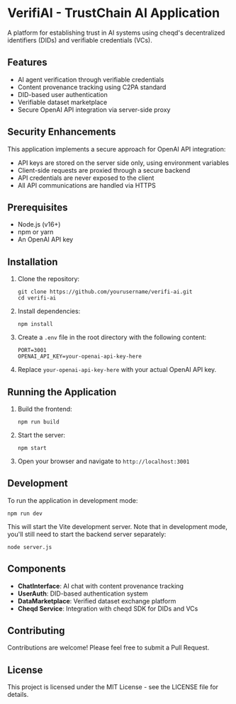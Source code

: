 # VerifiAI - TrustChain AI Application

A platform for establishing trust in AI systems using cheqd's decentralized identifiers (DIDs) and verifiable credentials (VCs).

## Features

- AI agent verification through verifiable credentials
- Content provenance tracking using C2PA standard
- DID-based user authentication
- Verifiable dataset marketplace
- Secure OpenAI API integration via server-side proxy

## Security Enhancements

This application implements a secure approach for OpenAI API integration:

- API keys are stored on the server side only, using environment variables
- Client-side requests are proxied through a secure backend
- API credentials are never exposed to the client
- All API communications are handled via HTTPS

## Prerequisites

- Node.js (v16+)
- npm or yarn
- An OpenAI API key

## Installation

1. Clone the repository:
   ```
   git clone https://github.com/yourusername/verifi-ai.git
   cd verifi-ai
   ```

2. Install dependencies:
   ```
   npm install
   ```

3. Create a `.env` file in the root directory with the following content:
   ```
   PORT=3001
   OPENAI_API_KEY=your-openai-api-key-here
   ```

4. Replace `your-openai-api-key-here` with your actual OpenAI API key.

## Running the Application

1. Build the frontend:
   ```
   npm run build
   ```

2. Start the server:
   ```
   npm start
   ```

3. Open your browser and navigate to `http://localhost:3001`

## Development

To run the application in development mode:

```
npm run dev
```

This will start the Vite development server. Note that in development mode, you'll still need to start the backend server separately:

```
node server.js
```

## Components

- **ChatInterface**: AI chat with content provenance tracking
- **UserAuth**: DID-based authentication system
- **DataMarketplace**: Verified dataset exchange platform
- **Cheqd Service**: Integration with cheqd SDK for DIDs and VCs

## Contributing

Contributions are welcome! Please feel free to submit a Pull Request.

## License

This project is licensed under the MIT License - see the LICENSE file for details.
